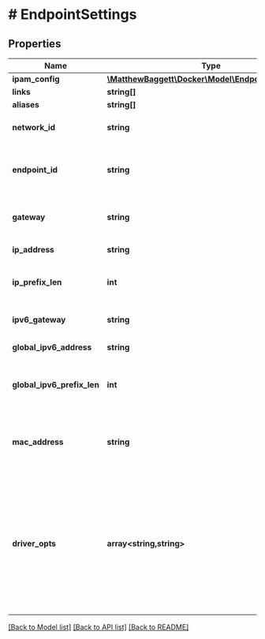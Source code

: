 # # EndpointSettings

## Properties

Name | Type | Description | Notes
------------ | ------------- | ------------- | -------------
**ipam_config** | [**\MatthewBaggett\Docker\Model\EndpointIPAMConfig**](EndpointIPAMConfig.md) |  | [optional]
**links** | **string[]** |  | [optional]
**aliases** | **string[]** |  | [optional]
**network_id** | **string** | Unique ID of the network. | [optional]
**endpoint_id** | **string** | Unique ID for the service endpoint in a Sandbox. | [optional]
**gateway** | **string** | Gateway address for this network. | [optional]
**ip_address** | **string** | IPv4 address. | [optional]
**ip_prefix_len** | **int** | Mask length of the IPv4 address. | [optional]
**ipv6_gateway** | **string** | IPv6 gateway address. | [optional]
**global_ipv6_address** | **string** | Global IPv6 address. | [optional]
**global_ipv6_prefix_len** | **int** | Mask length of the global IPv6 address. | [optional]
**mac_address** | **string** | MAC address for the endpoint on this network. | [optional]
**driver_opts** | **array<string,string>** | DriverOpts is a mapping of driver options and values. These options are passed directly to the driver and are driver specific. | [optional]

[[Back to Model list]](../../README.md#models) [[Back to API list]](../../README.md#endpoints) [[Back to README]](../../README.md)
